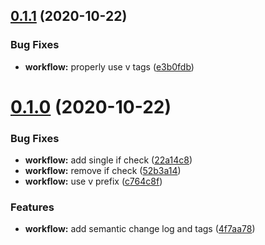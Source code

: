 ## [0.1.1](https://github.com/bsord/helm-push/compare/v0.1.0...v0.1.1) (2020-10-22)


### Bug Fixes

* **workflow:** properly use v tags ([e3b0fdb](https://github.com/bsord/helm-push/commit/e3b0fdb5b705c27c5b90c06e4114d3dadc868ccb))



# [0.1.0](https://github.com/bsord/helm-push/compare/4f7aa78af87bd6afb04c0c989296dc1da65c022b...v0.1.0) (2020-10-22)


### Bug Fixes

* **workflow:** add single if check ([22a14c8](https://github.com/bsord/helm-push/commit/22a14c8871052abca4d8d22d84a3dc2e3701601b))
* **workflow:** remove if check ([52b3a14](https://github.com/bsord/helm-push/commit/52b3a144ec2bc5aac47a8c12dd16d7cb1ead87a9))
* **workflow:** use v prefix ([c764c8f](https://github.com/bsord/helm-push/commit/c764c8f9016bdd10fd1d098a6a345e2249946aee))


### Features

* **workflow:** add semantic change log and tags ([4f7aa78](https://github.com/bsord/helm-push/commit/4f7aa78af87bd6afb04c0c989296dc1da65c022b))



